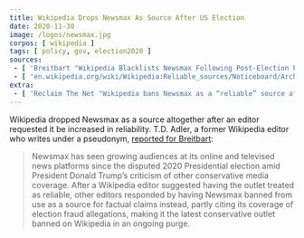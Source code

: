 ```yaml
---
title: Wikipedia Drops Newsmax As Source After US Election
date: 2020-11-30
image: /logos/newsmax.jpg
corpos: [ wikipedia ]
tags: [ policy, gov, election2020 ]
sources:
 - [ 'Breitbart "Wikipedia Blacklists Newsmax Following Post-Election Popularity Boost" by T.D. Adler (30 Nov 2020)', 'www.breitbart.com/tech/2020/11/30/wikipedia-blacklists-newsmax-following-post-election-popularity-boost/' ]
 - [ 'en.wikipedia.org/wiki/Wikipedia:Reliable_sources/Noticeboard/Archive_319#Newsmax', 'archive.is/9Pw6n' ]
extra:
 - [ 'Reclaim The Net "Wikipedia bans Newsmax as a “reliable” source after election coverage" by Didi Rankovic (2 Dec 2020)', 'reclaimthenet.org/wikipedia-drops-newsmax-as-a-reliable-source-after-election-coverage/' ]
---
```


Wikipedia dropped Newsmax as a source altogether after an editor requested it
be increased in reliability. T.D. Adler, a former Wikipedia editor who writes
under a pseudonym, [reported for
Breitbart](https://archive.is/hWv9J#selection-549.0-557.1):

> Newsmax has seen growing audiences at its online and televised news platforms
> since the disputed 2020 Presidential election amid President Donald Trump’s
> criticism of other conservative media coverage. After a Wikipedia editor
> suggested having the outlet treated as reliable, other editors responded by
> having Newsmax banned from use as a source for factual claims instead, partly
> citing its coverage of election fraud allegations, making it the latest
> conservative outlet banned on Wikipedia in an ongoing purge.
